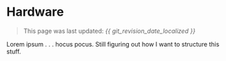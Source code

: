 # Hardware

> This page was last updated: *{{ git_revision_date_localized }}*

Lorem ipsum . . . hocus pocus. Still figuring out how I want to structure this stuff.
